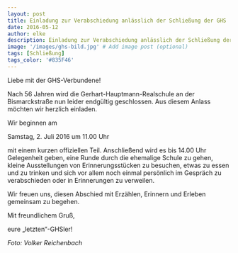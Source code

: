 ```yaml
---
layout: post
title: Einladung zur Verabschiedung anlässlich der Schließung der GHS
date: 2016-05-12
author: elke
description: Einladung zur Verabschiedung anlässlich der Schließung der GHS
image: '/images/ghs-bild.jpg' # Add image post (optional)
tags: [Schließung]
tags_color: '#835F46'
---
```



Liebe mit der GHS-Verbundene!


Nach 56 Jahren wird die Gerhart-Hauptmann-Realschule an der Bismarckstraße nun leider endgültig geschlossen. Aus diesem Anlass möchten wir herzlich einladen.


Wir beginnen am

Samstag, 2. Juli 2016 um 11.00 Uhr

mit einem kurzen offiziellen Teil. Anschließend wird es bis 14.00 Uhr Gelegenheit geben, eine Runde durch die ehemalige Schule zu gehen, kleine Ausstellungen von Erinnerungsstücken zu besuchen, etwas zu essen und zu trinken und sich vor allem noch einmal persönlich im Gespräch zu verabschieden oder in Erinnerungen zu verweilen.

Wir freuen uns, diesen Abschied mit Erzählen, Erinnern und Erleben gemeinsam zu begehen.

Mit freundlichem Gruß,

eure „letzten“-GHSler!

<em><a target="_blank">Foto: Volker Reichenbach</a></em>

